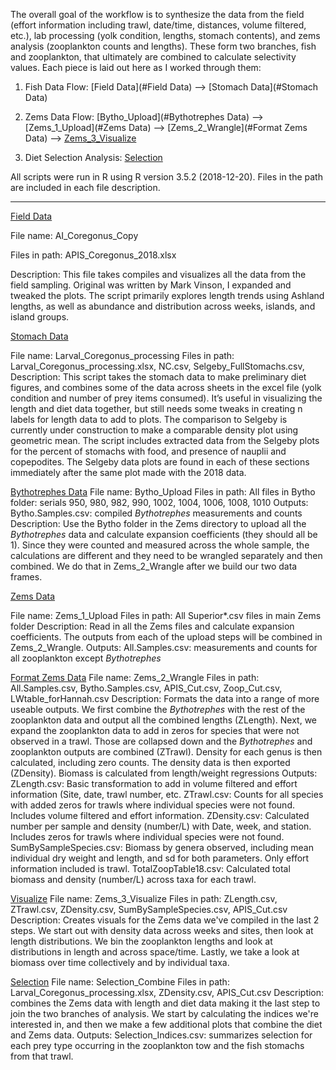 The overall goal of the workflow is to synthesize the data from the field (effort information including trawl, date/time, distances, volume filtered, etc.), lab processing (yolk condition, lengths, stomach contents), and zems analysis (zooplankton counts and lengths). These form two branches, fish and zooplankton, that ultimately are combined to calculate selectivity values.  Each piece is laid out here as I worked through them:

1. Fish Data Flow:  [Field Data](#Field Data) —> [Stomach Data](#Stomach Data)

2. Zems Data Flow:  [Bytho_Upload](#Bythotrephes Data) —> [Zems_1_Upload](#Zems Data) —> [Zems_2_Wrangle](#Format Zems Data) —> [Zems_3_Visualize](#Visualize)

3. Diet Selection Analysis:  [Selection](#Selection)

All scripts were run in R using R version 3.5.2 (2018-12-20). Files in the path are included in each file description. 

------

<u>Field Data</u>

File name: AI_Coregonus_Copy 

Files in path: APIS_Coregonus_2018.xlsx

Description: This file takes compiles and visualizes all the data from the field sampling. Original was written by Mark Vinson, I expanded and tweaked the plots. The script primarily explores length trends using Ashland lengths, as well as abundance and distribution across weeks, islands, and island groups.

 

<u>Stomach Data</u>

File name: Larval_Coregonus_processing
Files in path: Larval_Coregonus_processing.xlsx, NC.csv, Selgeby_FullStomachs.csv,
Description: This script takes the stomach data to make preliminary diet figures, and combines some of the data across sheets in the excel file (yolk condition and number of prey items consumed).  It’s useful in visualizing the length and diet data together, but still needs some tweaks in creating n labels for length data to add to plots. The comparison to Selgeby is currently under construction to make a comparable density plot using geometric mean. The script includes extracted data from the Selgeby plots for the percent of stomachs with food, and presence of nauplii and copepodites. The Selgeby data plots are found in each of these sections immediately after the same plot made with the 2018 data.


<u>Bythotrephes Data</u> 
File name: Bytho_Upload
Files in path: All files in Bytho folder: serials 950, 980, 982, 990, 1002, 1004, 1006, 1008, 1010
Outputs: Bytho.Samples.csv: compiled *Bythotrephes* measurements and counts
Description: Use the Bytho folder in the Zems directory to upload all the *Bythotrephes* data and calculate expansion coefficients (they should all be 1). Since they were counted and measured across the whole sample, the calculations are different and they need to be wrangled separately and then combined. We do that in Zems_2_Wrangle after we build our two data frames.

 
<u>Zems Data</u>

File name: Zems_1_Upload 
Files in path: All Superior*.csv files in main Zems folder
Description: Read in all the Zems files and calculate expansion coefficients. The outputs from each of the upload steps will be combined in Zems_2_Wrangle.
Outputs: All.Samples.csv: measurements and counts for all zooplankton except *Bythotrephes*


<u>Format Zems Data</u>
File name: Zems_2_Wrangle
Files in path: All.Samples.csv, Bytho.Samples.csv, APIS_Cut.csv, Zoop_Cut.csv, LWtable_forHannah.csv
Description: Formats the data into a range of more useable outputs. We first combine the *Bythotrephes* with the rest of the zooplankton data and output all the combined lengths (ZLength). Next, we expand the zooplankton data to add in zeros for species that were not observed in a trawl. Those are collapsed down and the *Bythotrephes* and zooplankton outputs are combined (ZTrawl). Density for each genus is then calculated, including zero counts. The density data is then exported (ZDensity). Biomass is calculated from length/weight regressions
Outputs: ZLength.csv: Basic transformation to add in volume filtered and effort information (Site, date, trawl number, etc.
ZTrawl.csv: Counts for all species with added zeros for trawls where individual species were not found. Includes volume filtered and effort information.
ZDensity.csv: Calculated number per sample and density (number/L) with Date, week, and station. Includes zeros for trawls where individual species were not found.
SumBySampleSpecies.csv: Biomass by genera observed, including mean individual dry weight and length, and sd for both parameters. Only effort information included is trawl. 
TotalZoopTable18.csv: Calculated total biomass and density (number/L) across taxa for each trawl.


<u>Visualize</u>
File name: Zems_3_Visualize
Files in path: ZLength.csv, ZTrawl.csv,  ZDensity.csv, SumBySampleSpecies.csv, APIS_Cut.csv
Description: Creates visuals for the Zems data we've compiled in the last 2 steps. We start out with density data across weeks and sites, then look at length distributions. We bin the zooplankton lengths and look at distributions in length and across space/time. Lastly, we take a look at biomass over time collectively and by individual taxa.


<u>Selection</u>
File name: Selection_Combine
Files in path: Larval_Coregonus_processing.xlsx, ZDensity.csv, APIS_Cut.csv
Description: combines the Zems data with length and diet data making it the last step to join the two branches of analysis. We start by calculating the indices we're interested in, and then we make a few additional plots that combine the diet and Zems data.
Outputs: Selection_Indices.csv: summarizes selection for each prey type occurring in the zooplankton tow and the fish stomachs from that trawl. 
